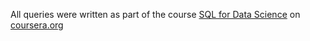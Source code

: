 All queries were written as part of the course [SQL for Data Science](https://www.coursera.org/learn/sql-for-data-science) on [coursera.org](https://www.coursera.org)